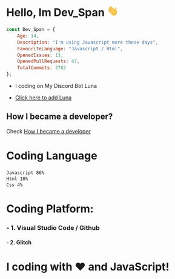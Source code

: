 <!-- You found this secret 👏 -->
<!--
    My secret things lol
    
    - I code more hours 
    - I am a gamer too 
    - I play minecraft, roblox, AMOUNG US ;-;
    - This readme.md is created using GitHub Codespaces 👀
    - I am also a YouTuber XD, make sure to sub ;-;
-->

# Hello, Im Dev_Span <img src="https://raw.githubusercontent.com/Dev-Span/Dev-Span/main/src/Hi.gif" width="30px"> 

```Javascript
const Dev_Span = {
    Age: 14,
    Description: "I'm using Javascript more these days",
    FavouriteLanguage: "Javascript / Html",
    OpenedIssues: 13,
    OpenedPullRequests: 47,
    TotalCommits: 2782
};
```


- I coding on My Discord Bot Luna

- [Click here to add Luna](https://discord.com/oauth2/authorize?client_id=723927058870304869&permissions=8&scope=bot+&response_type=code&redirect_uri=https%3A%2F%2Fdiscord.com%2Finvite%2FexkAV5B9ez)

## How I became a developer?
Check [How I became a developer](https://github.com/Dev-Span/Dev-Span/blob/main/How%20I%20became%20a%20dev.md)

# Coding Language
```
Javascript 86%
Html 10%
Css 4%
```


# Coding Platform:
### - 1. Visual Studio Code / Github
#### -  2. Glitch

# I coding with ❤️ and JavaScript!
